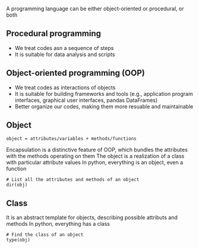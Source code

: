 A programming language can be either object-oriented or procedural, or both

## Procedural programming
- We treat codes asn a sequence of steps
- It is suitable for data analysis and scripts

## Object-oriented programming (OOP)
- We treat codes as interactions of objects
- It is suitable for building frameworks and tools (e.g., application program interfaces, graphical user interfaces, pandas DataFrames)
- Better organize our codes, making them more resuable and maintainable

## Object
```
object = attributes/variables + methods/functions
```
Encapsulation is a distinctive feature of OOP, which bundles the attributes with the methods operating on them
The object is a realization of a class with particular attribute values
In python, everything is an object, even a function

```
# List all the attributes and methods of an object
dir(obj)
```

## Class
It is an abstract template for objects, describing possible attributs and methods
In python, everything has a class
```
# Find the class of an object
type(obj)
```

